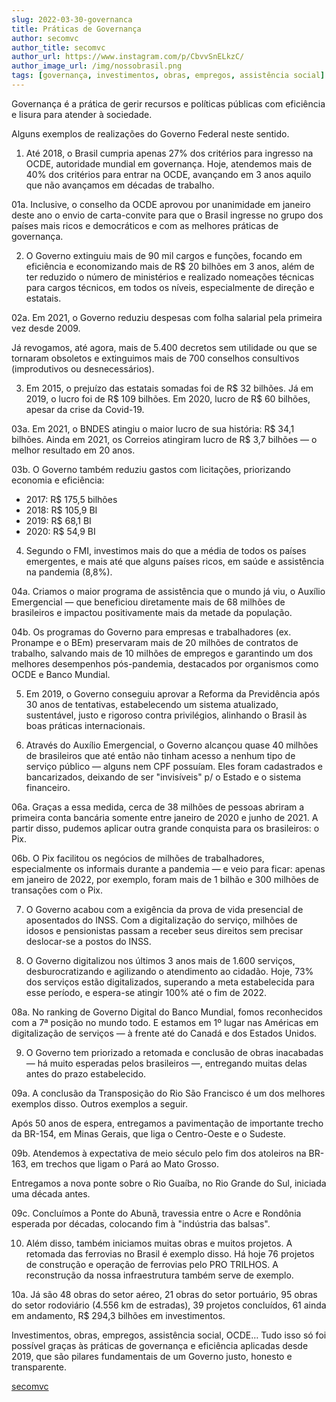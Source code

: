 ```yaml
---
slug: 2022-03-30-governanca
title: Práticas de Governança
author: secomvc
author_title: secomvc
author_url: https://www.instagram.com/p/CbvvSnELkzC/
author_image_url: /img/nossobrasil.png
tags: [governança, investimentos, obras, empregos, assistência social]
---
```


Governança é a prática de gerir recursos e políticas públicas com eficiência e lisura para atender à sociedade.

Alguns exemplos de realizações do Governo Federal neste sentido.

01. Até 2018, o Brasil cumpria apenas 27% dos critérios para ingresso na OCDE, autoridade mundial em governança. Hoje, atendemos mais de 40% dos critérios para entrar na OCDE, avançando em 3 anos aquilo que não avançamos em décadas de trabalho.

01a. Inclusive, o conselho da OCDE aprovou por unanimidade em janeiro deste ano o envio de carta-convite para que o Brasil ingresse no grupo dos países mais ricos e democráticos e com as melhores práticas de governança.

02. O Governo extinguiu mais de 90 mil cargos e funções, focando em eficiência e economizando mais de R$ 20 bilhões em 3 anos, além de ter reduzido o número de ministérios e realizado nomeações técnicas para cargos técnicos, em todos os níveis, especialmente de direção e estatais.

02a. Em 2021, o Governo reduziu despesas com folha salarial pela primeira vez desde 2009.

Já revogamos, até agora, mais de 5.400 decretos sem utilidade ou que se tornaram obsoletos e extinguimos mais de 700 conselhos consultivos (improdutivos ou desnecessários).

03. Em 2015, o prejuízo das estatais somadas foi de R$ 32 bilhões. Já em 2019, o lucro foi de R$ 109 bilhões. Em 2020, lucro de R$ 60 bilhões, apesar da crise da Covid-19.

03a. Em 2021, o BNDES atingiu o maior lucro de sua história: R$ 34,1 bilhões. Ainda em 2021, os Correios atingiram lucro de R$ 3,7 bilhões — o melhor resultado em 20 anos.

03b. O Governo também reduziu gastos com licitações, priorizando economia e eficiência:
- 2017: R$ 175,5 bilhões
- 2018: R$ 105,9 BI
- 2019: R$ 68,1 BI
- 2020: R$ 54,9 BI

04. Segundo o FMI, investimos mais do que a média de todos os países emergentes, e mais até que alguns países ricos, em saúde e assistência na pandemia (8,8%).

04a. Criamos o maior programa de assistência que o mundo já viu, o Auxílio Emergencial — que beneficiou diretamente mais de 68 milhões de brasileiros e impactou positivamente mais da metade da população.

04b. Os programas do Governo para empresas e trabalhadores (ex. Pronampe e o BEm) preservaram mais de 20 milhões de contratos de trabalho, salvando mais de 10 milhões de empregos e garantindo um dos melhores desempenhos pós-pandemia, destacados por organismos como OCDE e Banco Mundial.

05. Em 2019, o Governo conseguiu aprovar a Reforma da Previdência após 30 anos de tentativas, estabelecendo um sistema atualizado, sustentável, justo e rigoroso contra privilégios, alinhando o Brasil às boas práticas internacionais.

06. Através do Auxílio Emergencial, o Governo alcançou quase 40 milhões de brasileiros que até então não tinham acesso a nenhum tipo de serviço público — alguns nem CPF possuíam. Eles foram cadastrados e bancarizados, deixando de ser "invisíveis" p/ o Estado e o sistema financeiro.

06a. Graças a essa medida, cerca de 38 milhões de pessoas abriram a primeira conta bancária somente entre janeiro de 2020 e junho de 2021. A partir disso, pudemos aplicar outra grande conquista para os brasileiros: o Pix.

06b. O Pix facilitou os negócios de milhões de trabalhadores, especialmente os informais durante a pandemia — e veio para ficar: apenas em janeiro de 2022, por exemplo, foram mais de 1 bilhão e 300 milhões de transações com o Pix.

07. O Governo acabou com a exigência da prova de vida presencial de aposentados do INSS. Com a digitalização do serviço, milhões de idosos e pensionistas passam a receber seus direitos sem precisar deslocar-se a postos do INSS.

08. O Governo digitalizou nos últimos 3 anos mais de 1.600 serviços, desburocratizando e agilizando o atendimento ao cidadão. Hoje, 73% dos serviços estão digitalizados, superando a meta estabelecida para esse período, e espera-se atingir 100% até o fim de 2022.

08a. No ranking de Governo Digital do Banco Mundial, fomos reconhecidos com a 7ª posição no mundo todo. E estamos em 1º lugar nas Américas em digitalização de serviços — à frente até do Canadá e dos Estados Unidos.

09. O Governo tem priorizado a retomada e conclusão de obras inacabadas — há muito esperadas pelos brasileiros —, entregando muitas delas antes do prazo estabelecido.

09a. A conclusão da Transposição do Rio São Francisco é um dos melhores exemplos disso. Outros exemplos a seguir.

Após 50 anos de espera, entregamos a pavimentação de importante trecho da BR-154, em Minas Gerais, que liga o Centro-Oeste e o Sudeste.

09b. Atendemos à expectativa de meio século pelo fim dos atoleiros na BR-163, em trechos que ligam o Pará ao Mato Grosso.

Entregamos a nova ponte sobre o Rio Guaíba, no Rio Grande do Sul, iniciada uma década antes.

09c. Concluímos a Ponte do Abunã, travessia entre o Acre e Rondônia esperada por décadas, colocando fim à "indústria das balsas".

10. Além disso, também iniciamos muitas obras e muitos projetos. A retomada das ferrovias no Brasil é exemplo disso. Há hoje 76 projetos de construção e operação de ferrovias pelo PRO TRILHOS. A reconstrução da nossa infraestrutura também serve de exemplo.

10a. Já são 48 obras do setor aéreo, 21 obras do setor portuário, 95 obras do setor rodoviário (4.556 km de estradas), 39 projetos concluídos, 61 ainda em andamento, R$ 294,3 bilhões em investimentos.

Investimentos, obras, empregos, assistência social, OCDE… Tudo isso só foi possível graças às práticas de governança e eficiência aplicadas desde 2019, que são pilares fundamentais de um Governo justo, honesto e transparente.

[secomvc](https://www.instagram.com/p/CbvvSnELkzC/)